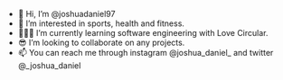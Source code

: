 - 👋 Hi, I’m @joshuadaniel97
- 👀 I’m interested in sports, health and fitness.
- 👨🏿‍💻 I’m currently learning software engineering with Love Circular. 
- 😎 I’m looking to collaborate on any projects.
- 📫 You can reach me through instagram @joshua_daniel_ and twitter @_joshua_daniel

<!---
joshuadaniel97/joshuadaniel97 is a ✨ special ✨ repository because its `README.md` (this file) appears on your GitHub profile.
You can click the Preview link to take a look at your changes.
--->
